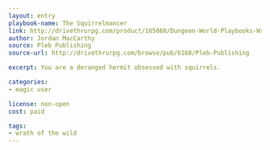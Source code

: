 ```yaml
---
layout: entry
playbook-name: The Squirrelmancer
link: http://drivethrurpg.com/product/165068/Dungeon-World-Playbooks-Wrath-of-the-Wild-Bundle
author: Jordan MacCarthy
source: Pleb Publishing
source-url: http://drivethrurpg.com/browse/pub/6168/Pleb-Publishing

excerpt: You are a deranged hermit obsessed with squirrels.

categories:
- magic user

license: non-open
cost: paid

tags:
- wrath of the wild
---
```

